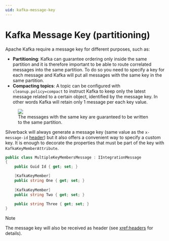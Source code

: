 ```yaml
---
uid: kafka-message-key
---
```


# Kafka Message Key (partitioning)

Apache Kafka require a message key for different purposes, such as:
* **Partitioning**: Kafka can guarantee ordering only inside the same partition and it is therefore important to be able to route correlated messages into the same partition. To do so you need to specify a key for each message and Kafka will put all messages with the same key in the same partition.
* **Compacting topics**: A topic can be configured with `cleanup.policy=compact` to instruct Kafka to keep only the latest message related to a certain object, identified by the message key. In other words Kafka will retain only 1 message per each key value.

<figure>
	<a href="~/images/diagrams/kafka-key.png"><img src="~/images/diagrams/kafka-key.png"></a>
    <figcaption>The messages with the same key are guaranteed to be written to the same partition.</figcaption>
</figure>

Silverback will always generate a message key (same value as the `x-message-id` [header](xref:headers)) but it also offers a convenient way to specify a custom key. It is enough to decorate the properties that must be part of the key with `KafkaKeyMemberAttribute`.

```csharp
public class MultipleKeyMembersMessage : IIntegrationMessage
{
    public Guid Id { get; set; }

    [KafkaKeyMember]
    public string One { get; set; }
    
    [KafkaKeyMember]
    public string Two { get; set; }

    public string Three { get; set; }
}
```

> [!Note]
> The message key will also be received as header (see <xref:headers> for details).
